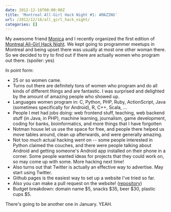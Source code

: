 ```yaml
---
date: 2012-12-16T00:00:00Z
title: 'Montreal All-Girl Hack Night #1: AMAZING'
url: /2012/12/16/all_girl_hack_night/
categories: []
---
```


My awesome friend [Monica](http://www.dinculescu.com) and I recently organized
the first edition of [Montreal All-Girl Hack Night](http://mtlallgirlhacknight.ca).
We kept going to programmer meetups in Montreal and being upset there was
usually at most one other woman there. So we decided to try to find out if
there are actually women who program out there. (spoiler: yes)

<!--more-->

In point form:

* 25 or so women came.
* Turns out there are definitely tons of women who program and do all kinds of different things and are fantastic. I was surprised and delighted by the amount of amazing people who showed up.
* Languages women program in: C, Python, PHP, Ruby, ActionScript, Java (sometimes specifically for Android), R, C++, Scala, ...
* People I met had jobs doing: web frontend stuff, teaching, web backend stuff (in Java, in PHP), machine learning, journalism, game development, coding for banks, bioinformatics, and more things that I have forgotten
* Notman house let us use the space for free, and people there helped us move tables around, clean up afterwards, and were generally amazing.
* Not too much actual hacking went on -- some people interested in Python claimed the couches, and there were people talking about Android and getting someone's Android app installed on their phone in a corner. Some people wanted ideas for projects that they could work on, so may come up with some. More hacking next time!
* Also turns out that Twitter is actually an effective way to advertise. May start using Twitter.
* Github pages is the easiest way to set up a website I've tried so far. 
* Also you can make a pull request on the website! ([repository](http://github.com/notwaldorf/hacknight))
* Budget breakdown: domain name $5, snacks $35, beer $30, plastic cups $5.

There's going to be another one in January. YEAH.
